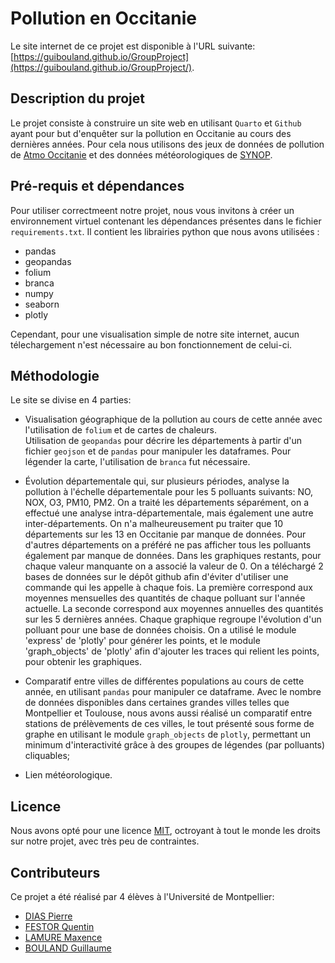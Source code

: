 # Pollution en Occitanie

Le site internet de ce projet est disponible à l'URL suivante: [https://guibouland.github.io/GroupProject](https://guibouland.github.io/GroupProject/).

## Description du projet

Le projet consiste à construire un site web en utilisant `Quarto` et `Github` ayant pour but d'enquêter sur la pollution en Occitanie au cours des dernières années. Pour cela nous utilisons des jeux de données de pollution de [Atmo Occitanie](https://data-atmo-occitanie.opendata.arcgis.com/pages/liste-des-flux) et des données météorologiques de [SYNOP](https://public.opendatasoft.com/explore/dataset/donnees-synop-essentielles-omm/api/?sort=date). 

## Pré-requis et dépendances

Pour utiliser correctmeent notre projet, nous vous invitons à créer un environnement virtuel contenant les dépendances présentes dans le fichier `requirements.txt`. Il contient les librairies python que nous avons utilisées :  

* pandas
* geopandas
* folium
* branca
* numpy
* seaborn
* plotly

Cependant, pour une visualisation simple de notre site internet, aucun télechargement n'est nécessaire au bon fonctionnement de celui-ci.

## Méthodologie

Le site se divise en 4 parties:

* Visualisation géographique de la pollution au cours de cette année avec l'utilisation de `folium` et de cartes de chaleurs. \
Utilisation de `geopandas` pour décrire les départements à partir d'un fichier `geojson` et de `pandas` pour manipuler les dataframes. Pour légender la carte, l'utilisation de `branca` fut nécessaire.

* Évolution départementale qui, sur plusieurs périodes, analyse la pollution à l'échelle départementale pour les 5 polluants suivants: NO, NOX, O3, PM10, PM2. On a traité les départements séparément, on a effectué une analyse intra-départementale, mais également une autre inter-départements. On n'a malheureusement pu traiter que 10 départements sur les 13 en Occitanie par manque de données. Pour d'autres départements on a préféré ne pas afficher tous les polluants également par manque de données. Dans les graphiques restants, pour chaque valeur manquante on a associé la valeur de 0. 
On a téléchargé 2 bases de données sur le dépôt github afin d'éviter d'utiliser une commande qui les appelle à chaque fois. La première correspond aux moyennes mensuelles des quantités de chaque polluant sur l'année actuelle. La seconde correspond aux moyennes annuelles des quantités sur les 5 dernières années.
Chaque graphique regroupe l'évolution d'un polluant pour une base de données choisis. On a utilisé le module 'express' de 'plotly' pour générer les points, et le module 'graph_objects' de 'plotly' afin d'ajouter les traces qui relient les points, pour obtenir les graphiques.

* Comparatif entre villes de différentes populations au cours de cette année, en utilisant `pandas` pour manipuler ce dataframe. Avec le nombre de données disponibles dans certaines grandes villes telles que Montpellier et Toulouse, nous avons aussi réalisé un comparatif entre stations de prélèvements de ces villes, le tout présenté sous forme de graphe en utilisant le module `graph_objects` de `plotly`, permettant un minimum d'interactivité grâce à des groupes de légendes (par polluants) cliquables;
* Lien météorologique.

## Licence

Nous avons opté pour une licence [MIT](LICENSE), octroyant à tout le monde les droits sur notre projet, avec très peu de contraintes.

## Contributeurs

Ce projet a été réalisé par 4 élèves à l'Université de Montpellier:

* [DIAS Pierre](https://github.com/pierre-ed-ds)
* [FESTOR Quentin](https://github.com/Qufst)
* [LAMURE Maxence](https://github.com/MaxenceLamure)
* [BOULAND Guillaume](https://github.com/guibouland)